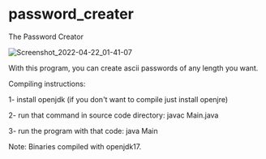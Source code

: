 # password_creater
The Password Creator

![Screenshot_2022-04-22_01-41-07](https://user-images.githubusercontent.com/66387739/164563218-7caebbaa-5a36-4c45-9bdd-b2f79a63a24b.png)


With this program, you can create ascii passwords of any length you want.

Compiling instructions:

1- install openjdk (if you don't want to compile just install openjre)

2- run that command in source code directory: javac Main.java

3- run the program with that code: java Main

Note: Binaries compiled with openjdk17.
